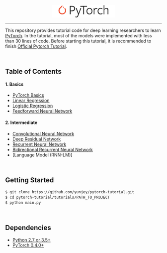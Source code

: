 <p align="center"><img width="40%" src="logo/pytorch_logo_2018.svg" /></p>

--------------------------------------------------------------------------------

This repository provides tutorial code for deep learning researchers to learn [PyTorch](https://github.com/pytorch/pytorch). In the tutorial, most of the models were implemented with less than 30 lines of code. Before starting this tutorial, it is recommended to finish [Official Pytorch Tutorial](http://pytorch.org/tutorials/beginner/deep_learning_60min_blitz.html).


<br/>

## Table of Contents

#### 1. Basics
* [PyTorch Basics](https://github.com/niteshshah53/DeepLearning_pytorch/blob/main/01-basics/pytorch_basics/main.py)
* [Linear Regression](https://github.com/niteshshah53/DeepLearning_pytorch/blob/main/01-basics/linear_regression/main.py)
* [Logistic Regression](https://github.com/niteshshah53/DeepLearning_pytorch/tree/main/01-basics/logistic_regression/main.py)
* [Feedforward Neural Network](https://github.com/niteshshah53/DeepLearning_pytorch/tree/main/01-basics/feedforward_neural_network/main.py)

#### 2. Intermediate
* [Convolutional Neural Network](https://github.com/niteshshah53/DeepLearning_pytorch/blob/main/02-intermediate/convolutional_neural_network/main.py)
* [Deep Residual Network](https://github.com/niteshshah53/DeepLearning_pytorch/blob/main/02-intermediate/deep_residual_network/main.py)
* [Recurrent Neural Network](https://github.com/niteshshah53/DeepLearning_pytorch/blob/main/02-intermediate/recurrent_neural_network/main.py)
* [Bidirectional Recurrent Neural Network](https://github.com/niteshshah53/DeepLearning_pytorch/blob/main/02-intermediate/bidirectional_recurrent_neural_network/main.py)
* [Language Model (RNN-LM)]


<br/>

## Getting Started
```bash
$ git clone https://github.com/yunjey/pytorch-tutorial.git
$ cd pytorch-tutorial/tutorials/PATH_TO_PROJECT
$ python main.py
```

<br/>

## Dependencies
* [Python 2.7 or 3.5+](https://www.continuum.io/downloads)
* [PyTorch 0.4.0+](http://pytorch.org/)




